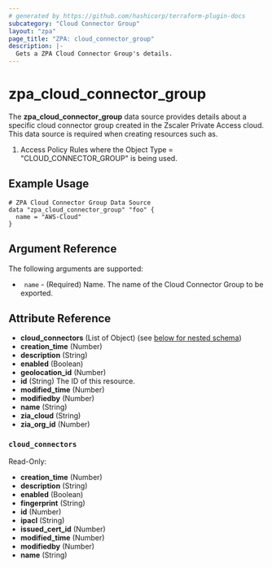 ```yaml
---
# generated by https://github.com/hashicorp/terraform-plugin-docs
subcategory: "Cloud Connector Group"
layout: "zpa"
page_title: "ZPA: cloud_connector_group"
description: |-
  Gets a ZPA Cloud Connector Group's details.
---
```



# zpa_cloud_connector_group

The **zpa_cloud_connector_group** data source provides details about a specific cloud connector group created in the Zscaler Private Access cloud.
This data source is required when creating resources such as. 
1. Access Policy Rules where the Object Type = "CLOUD_CONNECTOR_GROUP" is being used.

## Example Usage

```hcl
# ZPA Cloud Connector Group Data Source
data "zpa_cloud_connector_group" "foo" {
  name = "AWS-Cloud"
}
```

## Argument Reference

The following arguments are supported:

* ` name` - (Required) Name. The name of the Cloud Connector Group to be exported.
## Attribute Reference

- **cloud_connectors** (List of Object) (see [below for nested schema](#nestedatt--cloud_connectors))
- **creation_time** (Number)
- **description** (String)
- **enabled** (Boolean)
- **geolocation_id** (Number)
- **id** (String) The ID of this resource.
- **modified_time** (Number)
- **modifiedby** (Number)
- **name** (String)
- **zia_cloud** (String)
- **zia_org_id** (Number)

<a id="nestedatt--cloud_connectors"></a>
### `cloud_connectors`

Read-Only:

- **creation_time** (Number)
- **description** (String)
- **enabled** (Boolean)
- **fingerprint** (String)
- **id** (Number)
- **ipacl** (String)
- **issued_cert_id** (Number)
- **modified_time** (Number)
- **modifiedby** (Number)
- **name** (String)


